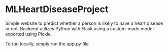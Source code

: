 # MLHeartDiseaseProject
Simple website to predict whether a person is likely to have a heart disease or not. Backend utilizes Python with Flask using a custom-made model exported using Pickle.

To run locally, simply run the app.py file
